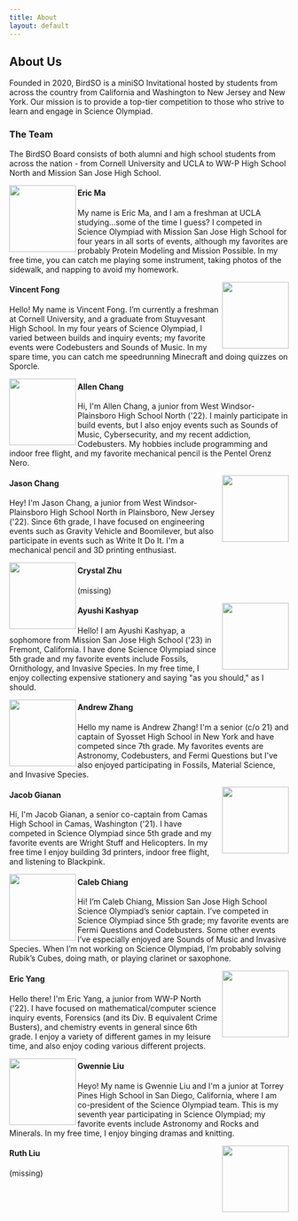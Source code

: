 ```yaml
---
title: About
layout: default
---
```


## About Us

Founded in 2020, BirdSO is a miniSO Invitational hosted by students from across the country from California and Washington to New Jersey and New York. Our mission is to provide a top-tier competition to those who strive to learn and engage in Science Olympiad.

### The Team
The BirdSO Board consists of both alumni and high school students from across the nation - from Cornell University and UCLA to WW-P High School North and Mission San Jose High School.

<img align="left" width="120" height="120" padding=5px src="https://cdn.discordapp.com/avatars/241029640469217281/40c4f954ba1eab3ad21dda0d3c0fbb3a.png?size=256">

#### Eric Ma
My name is Eric Ma, and I am a freshman at UCLA studying...some of the time I guess? I competed in Science Olympiad with Mission San Jose High School for four years in all sorts of events, although my favorites are probably Protein Modeling and Mission Possible. In my free time, you can catch me playing some instrument, taking photos of the sidewalk, and napping to avoid my homework.
  
<img align="right" width="120" height="120" padding=5px src="https://cdn.discordapp.com/avatars/215818609065197569/c5e127c7cd4165bea246b1f315316219.png">

#### Vincent Fong
Hello! My name is Vincent Fong. I’m currently a freshman at Cornell University, and a graduate from Stuyvesant High School. In my four years of Science Olympiad, I varied between builds and inquiry events; my favorite events were Codebusters and Sounds of Music. In my spare time, you can catch me speedrunning Minecraft and doing quizzes on Sporcle.

<img align="left" width="120" height="120" padding=5px src="https://cdn.discordapp.com/avatars/357337245318905856/217a12479f08a3cec699f2c1fcdc8a7f.png">

#### Allen Chang
Hi, I'm Allen Chang, a junior from West Windsor-Plainsboro High School North ('22). I mainly participate in build events, but I also enjoy events such as Sounds of Music, Cybersecurity, and my recent addiction, Codebusters. My hobbies include programming and indoor free flight, and my favorite mechanical pencil is the Pentel Orenz Nero.

<img align="right" width="120" height="120" padding=5px src="https://cdn.discordapp.com/attachments/788658199455727648/788963446124445726/ADGmqu8IougL0bHVNTcOtzIuzZVq2Nqs9JXI8UpMpb37GBks500-c-mo.png">

#### Jason Chang
Hey! I'm Jason Chang, a junior from West Windsor-Plainsboro High School North in Plainsboro, New Jersey ('22). Since 6th grade, I have focused on engineering events such as Gravity Vehicle and Boomilever, but also participate in events such as Write It Do It. I'm a mechanical pencil and 3D printing enthusiast.

<img align="left" width="120" height="120" padding=5px src="https://cdn.discordapp.com/avatars/224017091458629632/a275c0e5713f1938c88144720b110a58.png">

#### Crystal Zhu
(missing)

<img align="right" width="120" height="120" padding=5px src="https://cdn.discordapp.com/avatars/562760141141966879/8b8cfe460cfb4a177c4b5cfe5ed2186f.png">

#### Ayushi Kashyap
Hello! I am Ayushi Kashyap, a sophomore from Mission San Jose High School ('23) in Fremont, California. I have done Science Olympiad since 5th grade and my favorite events include Fossils, Ornithology, and Invasive Species. In my free time, I enjoy collecting expensive stationery and saying "as you should," as I should.

<img align="left" width="120" height="120" padding=5px src="https://cdn.discordapp.com/avatars/332894525389537280/0a1fcb690cb13b032764b30b1a588104.png">

#### Andrew Zhang
Hello my name is Andrew Zhang! I'm a senior (c/o 21) and captain of Syosset High School in New York and have competed since 7th grade. My favorites events are Astronomy, Codebusters, and Fermi Questions but I've also enjoyed participating in Fossils, Material Science, and Invasive Species.

<img align="right" width="120" height="120" padding=5px src="https://cdn.discordapp.com/avatars/195677759173820416/e2e6d7553836f003cb096d379daf502b.png">

#### Jacob Gianan
Hi, I'm Jacob Gianan, a senior co-captain from Camas High School in Camas, Washington ('21). I have competed in Science Olympiad since 5th grade and my favorite events are Wright Stuff and Helicopters. In my free time I enjoy building 3d printers, indoor free flight, and listening to Blackpink.

<img align="left" width="120" height="120" padding=5px src="https://cdn.discordapp.com/avatars/197856248182472704/3671e91ebe771216ae15f0d0cd5a0b1d.png">

#### Caleb Chiang
Hi! I’m Caleb Chiang, Mission San Jose High School Science Olympiad’s senior captain. I’ve competed in Science Olympiad since 5th grade; my favorite events are Fermi Questions and Codebusters. Some other events I’ve especially enjoyed are Sounds of Music and Invasive Species. When I’m not working on Science Olympiad, I’m probably solving Rubik’s Cubes, doing math, or playing clarinet or saxophone.

<img align="right" width="120" height="120" padding=5px src="https://cdn.discordapp.com/avatars/248953835899322370/5ac70a0d80cd7f81d3659b664e06f8be.png">

#### Eric Yang
Hello there! I'm Eric Yang, a junior from WW-P North ('22). I have focused on mathematical/computer science inquiry events, Forensics (and its Div. B equivalent Crime Busters), and chemistry events in general since 6th grade. I enjoy a variety of different games in my leisure time, and also enjoy coding various different projects.

<img align="left" width="120" height="120" padding=5px src="https://cdn.discordapp.com/avatars/286721929652731914/1acbd840b93103af21b1007c22f5e9e2.png">

#### Gwennie Liu
Heyo! My name is Gwennie Liu and I'm a junior at Torrey Pines High School in San Diego, California, where I am co-president of the Science Olympiad team. This is my seventh year participating in Science Olympiad; my favorite events include Astronomy and Rocks and Minerals. In my free time, I enjoy binging dramas and knitting.

<img align="right" width="120" height="120" padding=5px src="https://cdn.discordapp.com/avatars/441400427137859594/c9f6584ba4031651080b7c8f8384bc5d.png">

#### Ruth Liu
(missing)
